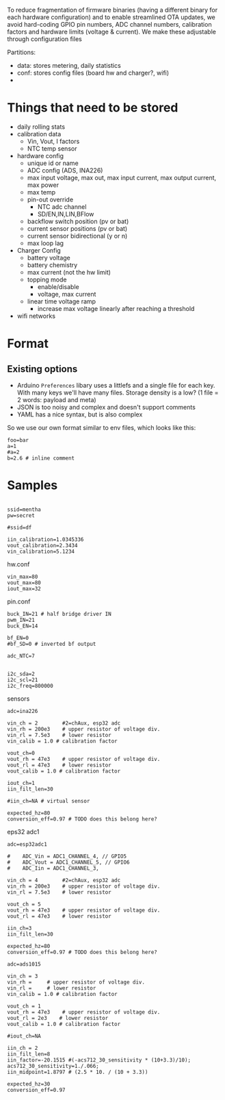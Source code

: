 To reduce fragmentation of firmware binaries (having a different binary for each hardware configuration) and to enable
streamlined OTA updates, we avoid hard-coding GPIO pin numbers, ADC channel numbers, calibration factors and hardware
limits (voltage & current).
We make these adjustable through configuration files

Partitions:

* data: stores metering, daily statistics
* conf: stores config files (board hw and charger?, wifi)
*

# Things that need to be stored

* daily rolling stats
* calibration data
    * Vin, Vout, I factors
    * NTC temp sensor
* hardware config
    * unique id or name
    * ADC config (ADS, INA226)
    * max input voltage, max out, max input current, max output current, max power
    * max temp
    * pin-out override
        * NTC adc channel
        * SD/EN,IN,LIN,BFlow
    * backflow switch position (pv or bat)
    * current sensor positions (pv or bat)
    * current sensor bidirectional (y or n)
    * max loop lag
* Charger Config
    * battery voltage
    * battery chemistry
    * max current (not the hw limit)
    * topping mode
        * enable/disable
        * voltage, max current
    * linear time voltage ramp
        * increase max voltage linearly after reaching a threshold
* wifi networks

# Format

## Existing options

* Arduino `Preferences` libary uses a littlefs and a single file for each key. With many keys we'll have many files.
  Storage density is a low? (1 file = 2 words: payload and meta)
* JSON is too noisy and complex and doesn't support comments
* YAML has a nice syntax, but is also complex

So we use our own format similar to env files, which looks like this:

```
foo=bar
a=1
#a=2
b=2.6 # inline comment
```

# Samples

```

ssid=mentha
pw=secret

#ssid=df

iin_calibration=1.0345336
vout_calibration=2.3434
vin_calibration=5.1234
```

hw.conf

```
vin_max=80
vout_max=80
iout_max=32
```

pin.conf

```
buck_IN=21 # half bridge driver IN
pwm_IN=21
buck_EN=14

bf_EN=0
#bf_SD=0 # inverted bf output

adc_NTC=7


i2c_sda=2
i2c_scl=21
i2c_freq=800000
```

sensors

```
adc=ina226

vin_ch = 2        #2=chAux, esp32 adc
vin_rh = 200e3    # upper resistor of voltage div.
vin_rl = 7.5e3    # lower resistor
vin_calib = 1.0 # calibration factor

vout_ch=0
vout_rh = 47e3    # upper resistor of voltage div.
vout_rl = 47e3    # lower resistor
vout_calib = 1.0 # calibration factor

iout_ch=1
iin_filt_len=30

#iin_ch=NA # virtual sensor

expected_hz=80
conversion_eff=0.97 # TODO does this belong here?

```

eps32 adc1

```
adc=esp32adc1

#    ADC_Vin = ADC1_CHANNEL_4, // GPIO5
#    ADC_Vout = ADC1_CHANNEL_5, // GPIO6
#    ADC_Iin = ADC1_CHANNEL_3,

vin_ch = 4        #2=chAux, esp32 adc
vin_rh = 200e3    # upper resistor of voltage div.
vin_rl = 7.5e3    # lower resistor

vout_ch = 5
vout_rh = 47e3    # upper resistor of voltage div.
vout_rl = 47e3    # lower resistor

iin_ch=3
iin_filt_len=30

expected_hz=80
conversion_eff=0.97 # TODO does this belong here?

```

```
adc=ads1015

vin_ch = 3
vin_rh =     # upper resistor of voltage div.
vin_rl =     # lower resistor
vin_calib = 1.0 # calibration factor

vout_ch = 1
vout_rh = 47e3    # upper resistor of voltage div.
vout_rl = 2e3    # lower resistor
vout_calib = 1.0 # calibration factor

#iout_ch=NA

iin_ch = 2
iin_filt_len=8
iin_factor=-20.1515 #(-acs712_30_sensitivity * (10+3.3)/10); acs712_30_sensitivity=1./.066;
iin_midpoint=1.8797 # (2.5 * 10. / (10 + 3.3))

expected_hz=30
conversion_eff=0.97

```
